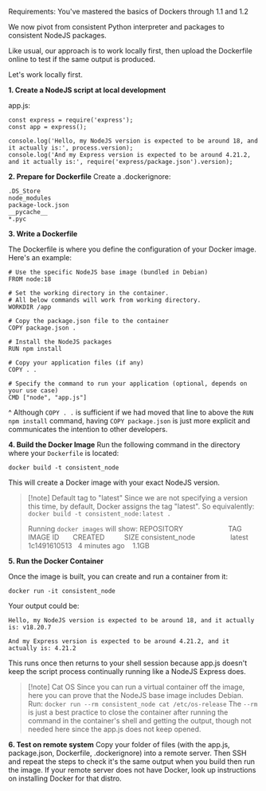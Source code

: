 Requirements: You've mastered the basics of Dockers through 1.1 and 1.2

We now pivot from consistent Python interpreter and packages to consistent NodeJS packages.

Like usual, our approach is to work locally first, then upload the Dockerfile online to test if the same output is produced.

Let's work locally first.

**1. Create a NodeJS script at local development**

app.js:
```
const express = require('express');
const app = express();

console.log('Hello, my NodeJS version is expected to be around 18, and it actually is:', process.version);
console.log('And my Express version is expected to be around 4.21.2, and it actually is:', require('express/package.json').version);
```

**2. Prepare for Dockerfile**
Create a .dockerignore:
```
.DS_Store
node_modules
package-lock.json
__pycache__
*.pyc
```

**3. Write a Dockerfile**

The Dockerfile is where you define the configuration of your Docker image. Here's an example:
```
# Use the specific NodeJS base image (bundled in Debian)
FROM node:18

# Set the working directory in the container.
# All below commands will work from working directory.
WORKDIR /app

# Copy the package.json file to the container
COPY package.json .

# Install the NodeJS packages
RUN npm install

# Copy your application files (if any)
COPY . .

# Specify the command to run your application (optional, depends on your use case)
CMD ["node", "app.js"]
```

^ Although `COPY . .` is sufficient if we had moved that line to above the `RUN npm install` command, having `COPY package.json` is just more explicit and communicates the intention to other developers.

**4. Build the Docker Image**
Run the following command in the directory where your `Dockerfile` is located:

```
docker build -t consistent_node
```

This will create a Docker image with your exact NodeJS version.

> [!note] Default tag to "latest"
> Since we are not specifying a version this time, by default, Docker assigns the tag "latest".
> So equivalently:  `docker build -t consistent_node:latest .`
> 
> Running `docker images` will show:
> REPOSITORY                       TAG        IMAGE ID       CREATED          SIZE
> consistent_node                  latest     1c1491610513   4 minutes ago    1.1GB

**5. Run the Docker Container**

Once the image is built, you can create and run a container from it:
```
docker run -it consistent_node
```

Your output could be:
```
Hello, my NodeJS version is expected to be around 18, and it actually is: v18.20.7

And my Express version is expected to be around 4.21.2, and it actually is: 4.21.2
```

This runs once then returns to your shell session because app.js doesn't keep the script process continually running like a NodeJS Express does.

> [!note] Cat OS
> Since you can run a virtual container off the image, here you can prove that the NodeJS base image includes Debian. Run:
> `docker run --rm consistent_node cat /etc/os-release`
> The `--rm` is just a best practice to close the container after running the command in the container's shell and getting the output, though not needed here since the app.js does not keep opened.

**6. Test on remote system**
Copy your folder of files (with the app.js, package.json, Dockerfile, .dockerignore) into a remote server. Then SSH and repeat the steps to check it's the same output when you build then run the image. If your remote server does not have Docker, look up instructions on installing Docker for that distro.